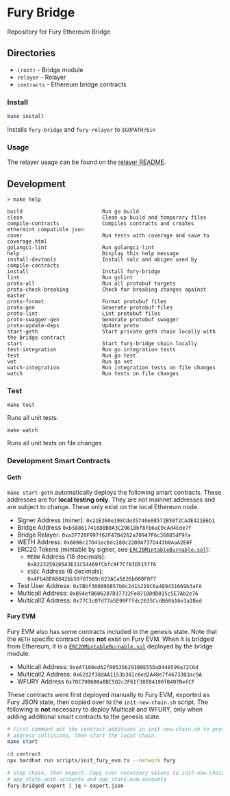 # Fury Bridge

Repository for Fury Ethereum Bridge

## Directories

- `(root)` - Bridge module
- `relayer` - Relayer
- `contracts` - Ethereum bridge contracts

### Install

```bash
make install
```

Installs `fury-bridge` and `fury-relayer` to `$GOPATH/bin`

### Usage

The relayer usage can be found on the [relayer README](./relayer).

## Development

```text
> make help

build                          Run go build
clean                          Clean up build and temporary files
compile-contracts              Compiles contracts and creates ethermint compatible json
cover                          Run tests with coverage and save to coverage.html
golangci-lint                  Run golangci-lint
help                           Display this help message
install-devtools               Install solc and abigen used by compile-contracts
install                        Install fury-bridge
lint                           Run golint
proto-all                      Run all protobuf targets
proto-check-breaking           Check for breaking changes against master
proto-format                   Format protobuf files
proto-gen                      Generate protobuf files
proto-lint                     Lint protobuf files
proto-swagger-gen              Generate protobuf swagger
proto-update-deps              Update proto
start-geth                     Start private geth chain locally with the Bridge contract
start                          Start fury-bridge chain locally
test-integration               Run go integration tests
test                           Run go test
vet                            Run go vet
watch-integration              Run integration tests on file changes
watch                          Run tests on file changes
```

### Test

```
make test
```
Runs all unit tests.

```
make watch
```
Runs all unit tests on file changes

### Development Smart Contracts

#### Geth

`make start-geth` automatically deploys the following smart contracts. These 
addresses are for **local testing only**. They are not mainnet addresses and are
subject to change. These only exist on the local Ethereum node.

* Signer Address (miner): `0x21E360e198Cde35740e88572B59f2CAdE421E6b1`
* Bridge Address `0xb588617416D0B0A3C29618bf8Fb6aC0cAd4Ede7f`
* Bridge Relayer: `0xa2F728F997f62F47D4262a70947F6c36885dF9fa`
* WETH Address: `0x6098c27D41ec6dc280c2200A737D443b0AaA2E8F`
* ERC20 Tokens (mintable by signer, see [`ERC20MintableBurnable.sol`]):
  * `MEOW` Address (18 decimals): `0x8223259205A3E31C54469fCbfc9F7Cf83D515ff6`
  * `USDC` Address (6 decimals): `0x4Fb48E68842bb59f07569c623ACa5826b600F8F7`
* Test User Address: `0x7Bbf300890857b8c241b219C6a489431669b3aFA`
* Multicall Address: `0xB94efB606287D37732Fe871BDdD015c5E7Ab2e76`
* Multicall2 Address: `0x77C3c07d77a5E99Fffdc2635CcdB66b16e3a1Bed`

#### Fury EVM

Fury EVM also has some contracts included in the genesis state. Note that the
`WETH` specific contract does **not** exist on Fury EVM. When it is bridged from
Ethereum, it is a [`ERC20MintableBurnable.sol`] deployed by the bridge module.

* Multicall Address: `0xeA7100edA2f805356291B0E55DaD448599a72C6d`
* Multicall2 Address: `0x62d2f38dAA1153b381c6ed2A48e7f4673303ac9A`
* WFURY Address `0x70C79B608aBBC502c2F61f38E04190fB407BefCF`

These contracts were first deployed manually to Fury EVM, exported as Fury
JSON state, then copied over to the `init-new-chain.sh` script. The following
is **not** necessary to deploy Multicall and WFURY, only when adding additional
smart contracts to the genesis state.

```bash
# First comment out the contract additions in init-new-chain.sh to prevent
# address collisions, then start the local chain.
make start

cd contract
npx hardhat run scripts/init_fury_evm.ts --network fury

# Stop chain, then export. Copy over necessary values to init-new-chain.sh
# app_state.auth.accounts and app_state.evm.accounts
fury-bridged export | jq > export.json
```

[`ERC20MintableBurnable.sol`]: ./contract/contracts/ERC20MintableBurnable.sol
